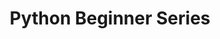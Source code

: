 ---
title: Python Beginner Series
permalink: /python_beginner_series/
description: Python Beginner series is made specially for the people who are
  getting started with Python.
series_unique_code: python_beginner_series
layout: series
---
